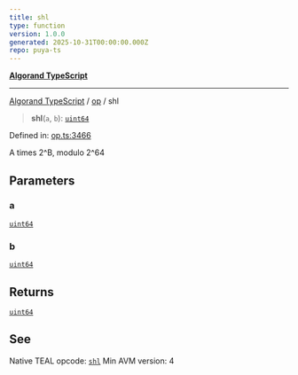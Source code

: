 ```yaml
---
title: shl
type: function
version: 1.0.0
generated: 2025-10-31T00:00:00.000Z
repo: puya-ts
---
```


[**Algorand TypeScript**](/reference/algorand-typescript/api/readme/)

---

[Algorand TypeScript](docs/_md/modules) / [op](docs/_md/op/README) / shl

> **shl**(`a`, `b`): [`uint64`](/reference/algorand-typescript/api/index/type-aliases/uint64/)

Defined in: [op.ts:3466](https://github.com/algorandfoundation/puya-ts/blob/main/packages/algo-ts/src/op.ts#L3466)

A times 2^B, modulo 2^64

## Parameters

### a

[`uint64`](/reference/algorand-typescript/api/index/type-aliases/uint64/)

### b

[`uint64`](/reference/algorand-typescript/api/index/type-aliases/uint64/)

## Returns

[`uint64`](/reference/algorand-typescript/api/index/type-aliases/uint64/)

## See

Native TEAL opcode: [`shl`](https://dev.algorand.co/reference/algorand-teal/opcodes#shl)
Min AVM version: 4
